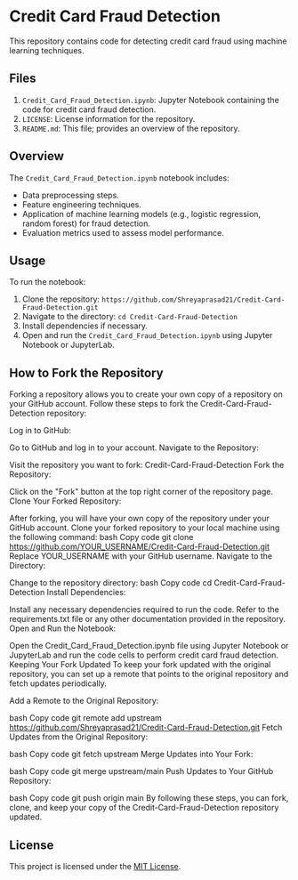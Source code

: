 # Credit Card Fraud Detection

This repository contains code for detecting credit card fraud using machine learning techniques.

## Files        

1. `Credit_Card_Fraud_Detection.ipynb`: Jupyter Notebook containing the code for credit card fraud detection.
2. `LICENSE`: License information for the repository.
3. `README.md`: This file; provides an overview of the repository.

## Overview

The `Credit_Card_Fraud_Detection.ipynb` notebook includes:

- Data preprocessing steps.
- Feature engineering techniques.
- Application of machine learning models (e.g., logistic regression, random forest) for fraud detection.
- Evaluation metrics used to assess model performance.

## Usage

To run the notebook:

1. Clone the repository: `https://github.com/Shreyaprasad21/Credit-Card-Fraud-Detection.git`
2. Navigate to the directory: `cd Credit-Card-Fraud-Detection`
3. Install dependencies if necessary.
4. Open and run the `Credit_Card_Fraud_Detection.ipynb` using Jupyter Notebook or JupyterLab.
## How to Fork the Repository
Forking a repository allows you to create your own copy of a repository on your GitHub account. Follow these steps to fork the Credit-Card-Fraud-Detection repository:

Log in to GitHub:

Go to GitHub and log in to your account.
Navigate to the Repository:

Visit the repository you want to fork: Credit-Card-Fraud-Detection
Fork the Repository:

Click on the "Fork" button at the top right corner of the repository page.
Clone Your Forked Repository:

After forking, you will have your own copy of the repository under your GitHub account.
Clone your forked repository to your local machine using the following command:
bash
Copy code
git clone https://github.com/YOUR_USERNAME/Credit-Card-Fraud-Detection.git
Replace YOUR_USERNAME with your GitHub username.
Navigate to the Directory:

Change to the repository directory:
bash
Copy code
cd Credit-Card-Fraud-Detection
Install Dependencies:

Install any necessary dependencies required to run the code. Refer to the requirements.txt file or any other documentation provided in the repository.
Open and Run the Notebook:

Open the Credit_Card_Fraud_Detection.ipynb file using Jupyter Notebook or JupyterLab and run the code cells to perform credit card fraud detection.
Keeping Your Fork Updated
To keep your fork updated with the original repository, you can set up a remote that points to the original repository and fetch updates periodically.

Add a Remote to the Original Repository:

bash
Copy code
git remote add upstream https://github.com/Shreyaprasad21/Credit-Card-Fraud-Detection.git
Fetch Updates from the Original Repository:

bash
Copy code
git fetch upstream
Merge Updates into Your Fork:

bash
Copy code
git merge upstream/main
Push Updates to Your GitHub Repository:

bash
Copy code
git push origin main
By following these steps, you can fork, clone, and keep your copy of the Credit-Card-Fraud-Detection repository updated.

## License

This project is licensed under the [MIT License](LICENSE).

